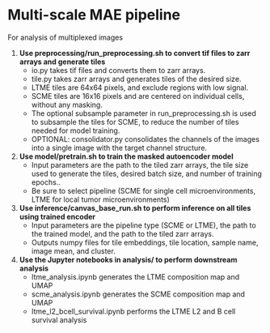 # Multi-scale MAE pipeline
For analysis of multiplexed images

1. **Use preprocessing/run_preprocessing.sh to convert tif files to zarr arrays and generate tiles**
   - io.py takes tif files and converts them to zarr arrays.  
   - tile.py takes zarr arrays and generates tiles of the desired size. 
   - LTME tiles are 64x64 pixels, and exclude regions with low signal.
   - SCME tiles are 16x16 pixels and are centered on individual cells, without any masking.
   - The optional subsample parameter in run_preprocessing.sh is used to subsample the tiles for SCME, to reduce the number of tiles needed for model training.
   - OPTIONAL: consolidator.py consolidates the channels of the images into a single image with the target channel structure.
2. **Use model/pretrain.sh to train the masked autoencoder model**
   - Input parameters are the path to the tiled zarr arrays, the tile size used to generate the tiles, desired batch size, and number of training epochs..
   - Be sure to select pipeline (SCME for single cell microenvironments, LTME for local tumor microenvironments) 
3. **Use inference/canvas_base_run.sh to perform inference on all tiles using trained encoder**
   - Input parameters are the pipeline type (SCME or LTME), the path to the trained model, and the path to the tiled zarr arrays.
   - Outputs numpy files for tile embeddings, tile location, sample name, image mean, and cluster.
4. **Use the Jupyter notebooks in analysis/ to perform downstream analysis**
   - ltme_analysis.ipynb generates the LTME composition map and UMAP
   - scme_analysis.ipynb generates the SCME composition map and UMAP
   - ltme_l2_bcell_survival.ipynb performs the LTME L2 and B cell survival analysis
